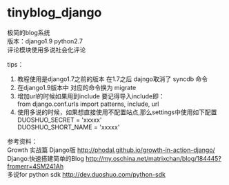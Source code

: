 # tinyblog_django
极简的blog系统<br>
版本：django1.9 python2.7 <br>
评论模块使用多说社会化评论


tips：<br>
1. 教程使用是django1.7之前的版本 在1.7之后 dajngo取消了 syncdb 命令
2. 在django1.9版本中 对应的命令换为 migrate <br>
3. 增加url的时候如果用到include 要记得导入include即：<br>
from django.conf.urls import patterns, include, url
4. 使用多说的时候，如果想直接使用不配置站点,那么settings中使用如下配置<br>
DUOSHUO_SECRET = 'xxxxx' <br>
DUOSHUO_SHORT_NAME = 'xxxxx'

参考资料： <br>
Growth 实战篇 Django版 http://phodal.github.io/growth-in-action-django/ <br>
Django:快速搭建简单的Blog http://my.oschina.net/matrixchan/blog/184445?fromerr=4SM241Ah <br>
多说for python sdk http://dev.duoshuo.com/python-sdk <br>